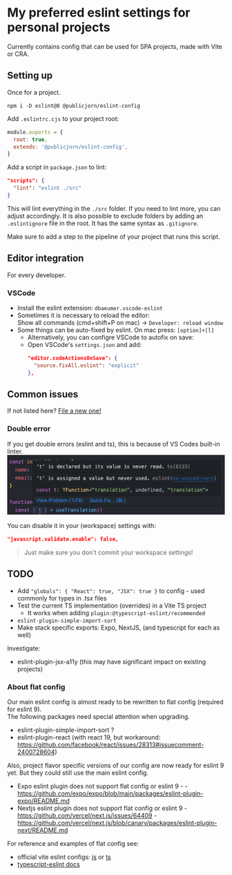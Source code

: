 # My preferred eslint settings for personal projects

Currently contains config that can be used for SPA projects, made with Vite or CRA.

## Setting up

Once for a project.

```
npm i -D eslint@8 @publicjorn/eslint-config
```

Add `.eslintrc.cjs` to your project root:

```js
module.exports = {
  root: true,
  extends: '@publicjorn/eslint-config',
}
```

Add a script in `package.json` to lint:

```json
"scripts": {
  "lint": "eslint ./src"
}
```

This will lint everything in the `./src` folder. If you need to lint more, you can adjust accordingly. It is also possible to exclude folders by adding an `.eslintignore` file in the root. It has the same syntax as `.gitignore`.

Make sure to add a step to the pipeline of your project that runs this script.

## Editor integration

For every developer.

### VSCode

- Install the eslint extension: `dbaeumer.vscode-eslint`
- Sometimes it is necessary to reload the editor:  
  Show all commands (cmd+shift+P on mac) -> `Developer: reload window`
- Some things can be auto-fixed by eslint. On mac press: `[option]+[l]`
  - Alternatively, you can configre VSCode to autofix on save:
  - Open VSCode's `settings.json` and add:
    ```json
    "editor.codeActionsOnSave": {
      "source.fixAll.eslint": "explicit"
    },
    ```

## Common issues

If not listed here? [File a new one!](https://github.com/publicJorn/code-consistency/issues)

### Double error

If you get double errors (eslint and ts), this is because of VS Codes built-in linter.  
![double error](../../docs/assets/double-error.png)

You can disable it in your (workspace) settings with:

```json
"javascript.validate.enable": false,
```

> Just make sure you don't commit your workspace settings!

## TODO

- Add `"globals": { "React": true, "JSX": true }` to config - used commonly for types in .tsx files
- Test the current TS implementation (overrides) in a Vite TS project
  - It works when adding `plugin:@typescript-eslint/recommended`
- `eslint-plugin-simple-import-sort`
- Make stack specific exports: Expo, NextJS, (and typescript for each as well)

Investigate:

- eslint-plugin-jsx-a11y (this may have significant impact on existing projects)

### About flat config

Our main eslint config is almost ready to be rewritten to flat config (required for eslint 9).  
The following packages need special attention when upgrading.

- eslint-plugin-simple-import-sort ?
- eslint-plugin-react (with react 19, but workaround: https://github.com/facebook/react/issues/28313#issuecomment-2400728604)

Also, project flavor specific versions of our config are now ready for eslint 9 yet. But they could still use the main eslint config.

- Expo eslint plugin does not support flat config or eslint 9 - - https://github.com/expo/expo/blob/main/packages/eslint-plugin-expo/README.md
- Nextjs eslint plugin does not support flat config or eslint 9 - https://github.com/vercel/next.js/issues/64409 - https://github.com/vercel/next.js/blob/canary/packages/eslint-plugin-next/README.md

For reference and examples of flat config see:

- official vite eslint configs: [js](https://github.com/vitejs/vite/blob/main/packages/create-vite/template-react/eslint.config.js) or [ts](https://github.com/vitejs/vite/blob/main/packages/create-vite/template-react-ts/eslint.config.js)
- [typescript-eslint docs](https://typescript-eslint.io/packages/typescript-eslint#usage-with-other-plugins)
